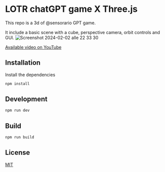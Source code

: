 # LOTR chatGPT game X Three.js

This repo is a 3d of @sensorario GPT game.

It include a basic scene with a cube, perspective camera, orbit controls and GUI.
![Screenshot 2024-02-02 alle 22 33 30](https://github.com/rock-biter/gioco-con-chatgpt/assets/74297920/6b37796a-2348-48e2-a7c8-6aaf097f2123)


[Available video on YouTube](https://youtu.be/hGjkqWzD9sM)

## Installation

Install the dependencies

```bash
npm install
```

## Development

```bash
npm run dev
```

## Build

```bash
npm run build
```

## License

[MIT](https://choosealicense.com/licenses/mit/)
